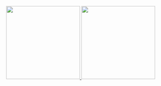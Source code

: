<a href="https://github.com/TheBigHappyDay/github-readme-stats">
  <img height=200 display="flex" src="https://github-readme-stats.vercel.app/api?username=TheBigHappyDay" />
</a>
<a href="https://github.com/TheBigHappyDay/convoychat">
  <img height=200 display="flex" src="https://github-readme-stats.vercel.app/api/top-langs?username=TheBigHappyDay&layout=compact&langs_count=8&card_width=320" />
</a>

<!--
**TheBigHappyDay/TheBigHappyDay** is a ✨ _special_ ✨ repository because its `README.md` (this file) appears on your GitHub profile.

Here are some ideas to get you started:

- 🔭 I’m currently working on ...
- 🌱 I’m currently learning ...
- 👯 I’m looking to collaborate on ...
- 🤔 I’m looking for help with ...
- 💬 Ask me about ...
- 📫 How to reach me: ...
- 😄 Pronouns: ...
- ⚡ Fun fact: ...
-->
